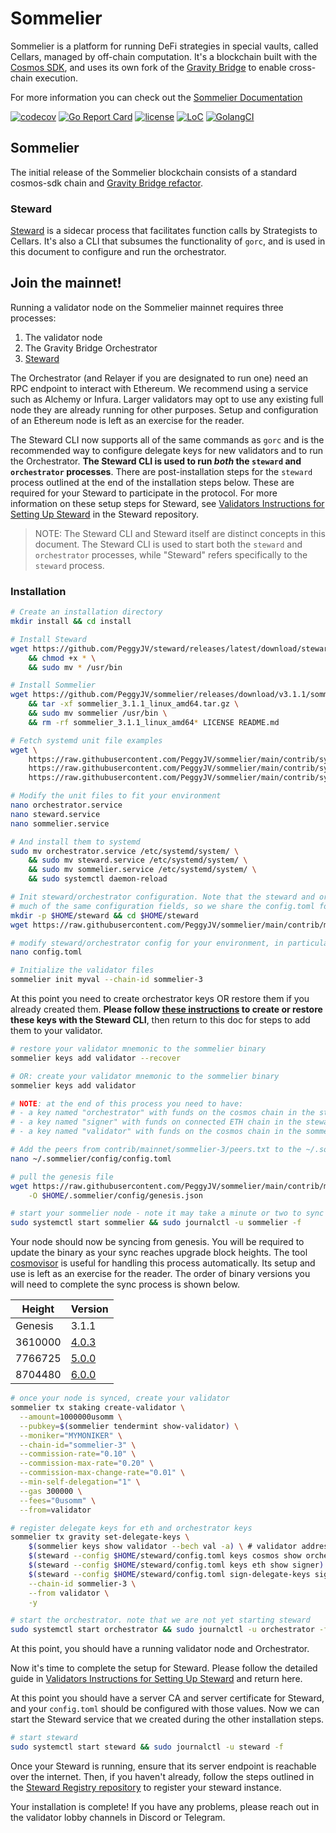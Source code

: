 # Sommelier

Sommelier is a platform for running DeFi strategies in special vaults, called
Cellars, managed by off-chain computation. It's a blockchain built with the
[Cosmos SDK](https://github.com/cosmos/cosmos-sdk), and uses its own fork of the
[Gravity Bridge](https://github.com/peggyjv/gravity-bridge) to enable
cross-chain execution.

For more information you can check out the [Sommelier Documentation](https://sommelier-finance.gitbook.io/sommelier-documentation/introduction/what-is-sommelier)

[![codecov](https://codecov.io/gh/peggyjv/sommelier/branch/main/graph/badge.svg)](https://codecov.io/gh/peggyjv/sommelier)
[![Go Report Card](https://goreportcard.com/badge/github.com/peggyjv/sommelier)](https://goreportcard.com/report/github.com/peggyjv/sommelier)
[![license](https://img.shields.io/github/license/peggyjv/sommelier.svg)](https://github.com/peggyjv/sommelier/blob/main/LICENSE)
[![LoC](https://tokei.rs/b1/github/peggyjv/sommelier)](https://github.com/peggyjv/sommelier)
[![GolangCI](https://golangci.com/badges/github.com/peggyjv/sommelier.svg)](https://golangci.com/r/github.com/peggyjv/sommelier)


## Sommelier

The initial release of the Sommelier blockchain consists of a standard
cosmos-sdk chain and [Gravity Bridge
refactor](https://github.com/peggyjv/gravity-bridge).

### Steward

[Steward](https://github.com/peggyjv/steward) is a sidecar process that
facilitates function calls by Strategists to Cellars. It's also a CLI that
subsumes the functionality of `gorc`, and is used in this document to configure
and run the orchestrator.

## Join the mainnet!

Running a validator node on the Sommelier mainnet requires three processes:

1. The validator node
2. The Gravity Bridge Orchestrator
3. [Steward](https://github.com/peggyjv/steward)

The Orchestrator (and Relayer if you are designated to run one) need an RPC
endpoint to interact with Ethereum. We recommend using a service such as
Alchemy or Infura. Larger validators may opt to use any existing full node they
are already running for other purposes. Setup and configuration of an Ethereum
node is left as an exercise for the reader. 

The Steward CLI now supports all of the same commands as `gorc` and is the
recommended way to configure delegate keys for new validators and to run the
Orchestrator. __The Steward CLI is used to run *both* the `steward` and
`orchestrator` processes__. There are post-installation steps for the `steward`
process outlined at the end of the installation steps below. These are required
for your Steward to participate in the protocol. For more information on these
setup steps for Steward, see [Validators Instructions for Setting Up
Steward](https://github.com/PeggyJV/steward/blob/3.x-main/docs/02-StewardForValidators.md)
in the Steward repository.

> NOTE: The Steward CLI and Steward itself are distinct concepts in this
> document. The Steward CLI is used to start both the `steward` and
> `orchestrator` processes, while "Steward" refers specifically to the
> `steward` process.

### Installation

```bash
# Create an installation directory
mkdir install && cd install

# Install Steward
wget https://github.com/PeggyJV/steward/releases/latest/download/steward \
    && chmod +x * \
    && sudo mv * /usr/bin

# Install Sommelier
wget https://github.com/PeggyJV/sommelier/releases/download/v3.1.1/sommelier_3.1.1_linux_amd64.tar.gz \
    && tar -xf sommelier_3.1.1_linux_amd64.tar.gz \
    && sudo mv sommelier /usr/bin \
    && rm -rf sommelier_3.1.1_linux_amd64* LICENSE README.md

# Fetch systemd unit file examples
wget \
    https://raw.githubusercontent.com/PeggyJV/sommelier/main/contrib/systemd/sommelier.service \
    https://raw.githubusercontent.com/PeggyJV/sommelier/main/contrib/systemd/orchestrator.service \
    https://raw.githubusercontent.com/PeggyJV/sommelier/main/contrib/systemd/steward.service

# Modify the unit files to fit your environment
nano orchestrator.service
nano steward.service
nano sommelier.service

# And install them to systemd
sudo mv orchestrator.service /etc/systemd/system/ \
    && sudo mv steward.service /etc/systemd/system/ \
    && sudo mv sommelier.service /etc/systemd/system/ \
    && sudo systemctl daemon-reload

# Init steward/orchestrator configuration. Note that the steward and orchestrator processes share
# much of the same configuration fields, so we share the config.toml for convenience.
mkdir -p $HOME/steward && cd $HOME/steward
wget https://raw.githubusercontent.com/PeggyJV/sommelier/main/contrib/mainnet/sommelier-3/config.toml

# modify steward/orchestrator config for your environment, in particular your RPC URL and keystore path
nano config.toml

# Initialize the validator files
sommelier init myval --chain-id sommelier-3
```

At this point you need to create orchestrator keys OR restore them if you
already created them. __Please follow [these
instructions](https://github.com/PeggyJV/steward/blob/main/docs/03-TheOrchestrator.md#setup)
to create or restore these keys with the Steward CLI__, then return to this doc
for steps to add them to your validator.

```bash
# restore your validator mnemonic to the sommelier binary
sommelier keys add validator --recover

# OR: create your validator mnemonic to the sommelier binary
sommelier keys add validator

# NOTE: at the end of this process you need to have:
# - a key named "orchestrator" with funds on the cosmos chain in the steward keystore
# - a key named "signer" with funds on connected ETH chain in the steward keystore
# - a key named "validator" with funds on the cosmos chain in the sommelier keystore

# Add the peers from contrib/mainnet/sommelier-3/peers.txt to the ~/.sommelier/config/config.toml file
nano ~/.sommelier/config/config.toml

# pull the genesis file
wget https://raw.githubusercontent.com/PeggyJV/sommelier/main/contrib/mainnet/sommelier-3/genesis.json \
    -O $HOME/.sommelier/config/genesis.json

# start your sommelier node - note it may take a minute or two to sync all of the blocks
sudo systemctl start sommelier && sudo journalctl -u sommelier -f
```

Your node should now be syncing from genesis. You will be required to update
the binary as your sync reaches upgrade block heights. The tool
[cosmovisor](https://docs.cosmos.network/main/tooling/cosmovisor) is useful for
handling this process automatically. Its setup and use is left as an exercise
for the reader. The order of binary versions you will need to complete the sync
process is shown below.

| Height | Version |
|-|-|
| Genesis | 3.1.1 |
| 3610000 | [4.0.3](https://github.com/PeggyJV/sommelier/releases/tag/v4.0.3) |
| 7766725 | [5.0.0](https://github.com/PeggyJV/sommelier/releases/tag/v5.0.0) |
| 8704480 | [6.0.0](https://github.com/PeggyJV/sommelier/releases/tag/v6.0.0) |

```bash
# once your node is synced, create your validator
sommelier tx staking create-validator \
  --amount=1000000usomm \
  --pubkey=$(sommelier tendermint show-validator) \
  --moniker="MYMONIKER" \
  --chain-id="sommelier-3" \
  --commission-rate="0.10" \
  --commission-max-rate="0.20" \
  --commission-max-change-rate="0.01" \
  --min-self-delegation="1" \
  --gas 300000 \
  --fees="0usomm" \
  --from=validator

# register delegate keys for eth and orchestrator keys
sommelier tx gravity set-delegate-keys \
    $(sommelier keys show validator --bech val -a) \ # validator address
    $(steward --config $HOME/steward/config.toml keys cosmos show orchestrator) \ # orchestrator address (this must be run manually and address extracted)
    $(steward --config $HOME/steward/config.toml keys eth show signer) \ # eth signer address
    $(steward --config $HOME/steward/config.toml sign-delegate-keys signer $(sommelier keys show validator --bech val -a)) \
    --chain-id sommelier-3 \
    --from validator \
    -y

# start the orchestrator. note that we are not yet starting steward
sudo systemctl start orchestrator && sudo journalctl -u orchestrator -f
```

At this point, you should have a running validator node and Orchestrator.

Now it's time to complete the setup for Steward. Please follow the detailed
guide in [Validators Instructions for Setting Up
Steward](https://github.com/PeggyJV/steward/blob/main/docs/02-StewardForValidators.md)
and return here.

At this point you should have a server CA and server certificate for Steward,
and your `config.toml` should be configured with those values. Now we can start
the Steward service that we created during the other installation steps.

```bash
# start steward
sudo systemctl start steward && sudo journalctl -u steward -f
```

Once your Steward is running, ensure that its server endpoint is reachable over
the internet. Then, if you haven't already, follow the steps outlined in the
[Steward Registry repository](https://github.com/PeggyJV/steward-registry) to
register your steward instance.

Your installation is complete! If you have any problems, please reach out in
the validator lobby channels in Discord or Telegram.

